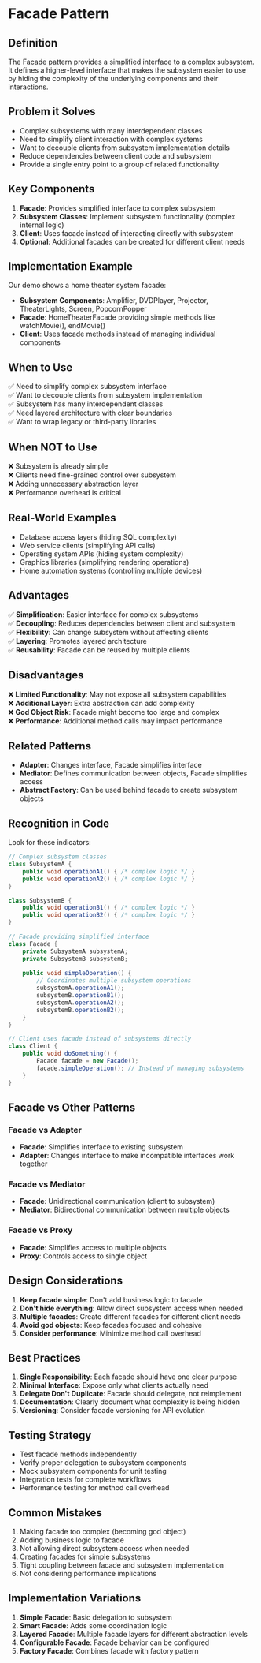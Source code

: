 # Facade Pattern

## Definition
The Facade pattern provides a simplified interface to a complex subsystem. It defines a higher-level interface that makes the subsystem easier to use by hiding the complexity of the underlying components and their interactions.

## Problem it Solves
- Complex subsystems with many interdependent classes
- Need to simplify client interaction with complex systems
- Want to decouple clients from subsystem implementation details
- Reduce dependencies between client code and subsystem
- Provide a single entry point to a group of related functionality

## Key Components
1. **Facade**: Provides simplified interface to complex subsystem
2. **Subsystem Classes**: Implement subsystem functionality (complex internal logic)
3. **Client**: Uses facade instead of interacting directly with subsystem
4. **Optional**: Additional facades can be created for different client needs

## Implementation Example
Our demo shows a home theater system facade:
- **Subsystem Components**: Amplifier, DVDPlayer, Projector, TheaterLights, Screen, PopcornPopper
- **Facade**: HomeTheaterFacade providing simple methods like watchMovie(), endMovie()
- **Client**: Uses facade methods instead of managing individual components

## When to Use
✅ Need to simplify complex subsystem interface  
✅ Want to decouple clients from subsystem implementation  
✅ Subsystem has many interdependent classes  
✅ Need layered architecture with clear boundaries  
✅ Want to wrap legacy or third-party libraries  

## When NOT to Use
❌ Subsystem is already simple  
❌ Clients need fine-grained control over subsystem  
❌ Adding unnecessary abstraction layer  
❌ Performance overhead is critical  

## Real-World Examples
- Database access layers (hiding SQL complexity)
- Web service clients (simplifying API calls)
- Operating system APIs (hiding system complexity)
- Graphics libraries (simplifying rendering operations)
- Home automation systems (controlling multiple devices)

## Advantages
✅ **Simplification**: Easier interface for complex subsystems  
✅ **Decoupling**: Reduces dependencies between client and subsystem  
✅ **Flexibility**: Can change subsystem without affecting clients  
✅ **Layering**: Promotes layered architecture  
✅ **Reusability**: Facade can be reused by multiple clients  

## Disadvantages
❌ **Limited Functionality**: May not expose all subsystem capabilities  
❌ **Additional Layer**: Extra abstraction can add complexity  
❌ **God Object Risk**: Facade might become too large and complex  
❌ **Performance**: Additional method calls may impact performance  

## Related Patterns
- **Adapter**: Changes interface, Facade simplifies interface
- **Mediator**: Defines communication between objects, Facade simplifies access
- **Abstract Factory**: Can be used behind facade to create subsystem objects

## Recognition in Code
Look for these indicators:
```java
// Complex subsystem classes
class SubsystemA {
    public void operationA1() { /* complex logic */ }
    public void operationA2() { /* complex logic */ }
}

class SubsystemB {
    public void operationB1() { /* complex logic */ }
    public void operationB2() { /* complex logic */ }
}

// Facade providing simplified interface
class Facade {
    private SubsystemA subsystemA;
    private SubsystemB subsystemB;
    
    public void simpleOperation() {
        // Coordinates multiple subsystem operations
        subsystemA.operationA1();
        subsystemB.operationB1();
        subsystemA.operationA2();
        subsystemB.operationB2();
    }
}

// Client uses facade instead of subsystems directly
class Client {
    public void doSomething() {
        Facade facade = new Facade();
        facade.simpleOperation(); // Instead of managing subsystems
    }
}
```

## Facade vs Other Patterns

### Facade vs Adapter
- **Facade**: Simplifies interface to existing subsystem
- **Adapter**: Changes interface to make incompatible interfaces work together

### Facade vs Mediator
- **Facade**: Unidirectional communication (client to subsystem)
- **Mediator**: Bidirectional communication between multiple objects

### Facade vs Proxy
- **Facade**: Simplifies access to multiple objects
- **Proxy**: Controls access to single object

## Design Considerations
1. **Keep facade simple**: Don't add business logic to facade
2. **Don't hide everything**: Allow direct subsystem access when needed
3. **Multiple facades**: Create different facades for different client needs
4. **Avoid god objects**: Keep facades focused and cohesive
5. **Consider performance**: Minimize method call overhead

## Best Practices
1. **Single Responsibility**: Each facade should have one clear purpose
2. **Minimal Interface**: Expose only what clients actually need
3. **Delegate Don't Duplicate**: Facade should delegate, not reimplement
4. **Documentation**: Clearly document what complexity is being hidden
5. **Versioning**: Consider facade versioning for API evolution

## Testing Strategy
- Test facade methods independently
- Verify proper delegation to subsystem components
- Mock subsystem components for unit testing
- Integration tests for complete workflows
- Performance testing for method call overhead

## Common Mistakes
1. Making facade too complex (becoming god object)
2. Adding business logic to facade
3. Not allowing direct subsystem access when needed
4. Creating facades for simple subsystems
5. Tight coupling between facade and subsystem implementation
6. Not considering performance implications

## Implementation Variations
1. **Simple Facade**: Basic delegation to subsystem
2. **Smart Facade**: Adds some coordination logic
3. **Layered Facade**: Multiple facade layers for different abstraction levels
4. **Configurable Facade**: Facade behavior can be configured
5. **Factory Facade**: Combines facade with factory pattern 